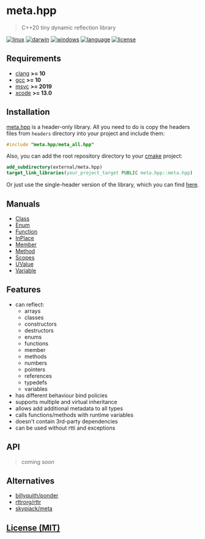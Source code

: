 # meta.hpp

> C++20 tiny dynamic reflection library

[![linux][badge.linux]][linux]
[![darwin][badge.darwin]][darwin]
[![windows][badge.windows]][windows]
[![language][badge.language]][language]
[![license][badge.license]][license]

[badge.darwin]: https://img.shields.io/github/actions/workflow/status/BlackMATov/meta.hpp/.github/workflows/darwin.yml?label=Xcode&logo=xcode
[badge.linux]: https://img.shields.io/github/actions/workflow/status/BlackMATov/meta.hpp/.github/workflows/linux.yml?label=GCC%2FClang&logo=linux
[badge.windows]: https://img.shields.io/github/actions/workflow/status/BlackMATov/meta.hpp/.github/workflows/windows.yml?label=Visual%20Studio&logo=visual-studio
[badge.language]: https://img.shields.io/badge/language-C%2B%2B20-orange
[badge.license]: https://img.shields.io/badge/license-MIT-blue

[darwin]: https://github.com/BlackMATov/meta.hpp/actions?query=workflow%3Adarwin
[linux]: https://github.com/BlackMATov/meta.hpp/actions?query=workflow%3Alinux
[windows]: https://github.com/BlackMATov/meta.hpp/actions?query=workflow%3Awindows
[language]: https://en.wikipedia.org/wiki/C%2B%2B20
[license]: https://en.wikipedia.org/wiki/MIT_License

[meta]: https://github.com/BlackMATov/meta.hpp

## Requirements

- [clang](https://clang.llvm.org/) **>= 10**
- [gcc](https://www.gnu.org/software/gcc/) **>= 10**
- [msvc](https://visualstudio.microsoft.com/) **>= 2019**
- [xcode](https://developer.apple.com/xcode/) **>= 13.0**

## Installation

[meta.hpp][meta] is a header-only library. All you need to do is copy the headers files from `headers` directory into your project and include them:

```cpp
#include "meta.hpp/meta_all.hpp"
```

Also, you can add the root repository directory to your [cmake](https://cmake.org) project:

```cmake
add_subdirectory(external/meta.hpp)
target_link_libraries(your_project_target PUBLIC meta.hpp::meta.hpp)
```

Or just use the single-header version of the library, which you can find [here](develop/singles/headers/meta.hpp).

## Manuals

- [Class](develop/manuals/meta_manuals/class_manual.cpp)
- [Enum](develop/manuals/meta_manuals/enum_manual.cpp)
- [Function](develop/manuals/meta_manuals/function_manual.cpp)
- [InPlace](develop/manuals/meta_manuals/inplace_manual.cpp)
- [Member](develop/manuals/meta_manuals/member_manual.cpp)
- [Method](develop/manuals/meta_manuals/method_manual.cpp)
- [Scopes](develop/manuals/meta_manuals/scopes_manual.cpp)
- [UValue](develop/manuals/meta_manuals/uvalue_manual.cpp)
- [Variable](develop/manuals/meta_manuals/variable_manual.cpp)

## Features

- can reflect:
    - arrays
    - classes
    - constructors
    - destructors
    - enums
    - functions
    - member
    - methods
    - numbers
    - pointers
    - references
    - typedefs
    - variables
- has different behaviour bind policies
- supports multiple and virtual inheritance
- allows add additional metadata to all types
- calls functions/methods with runtime variables
- doesn't contain 3rd-party dependencies
- can be used without rtti and exceptions

## API

> coming soon

## Alternatives

- [billyquith/ponder](https://github.com/billyquith/ponder)
- [rttrorg/rttr](https://github.com/rttrorg/rttr)
- [skypjack/meta](https://github.com/skypjack/meta)

## [License (MIT)](./LICENSE.md)
